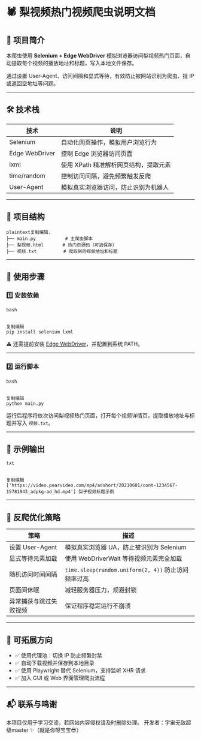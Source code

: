 # 🕷️ 梨视频热门视频爬虫说明文档

## 📌 项目简介

本爬虫使用 **Selenium + Edge WebDriver** 模拟浏览器访问梨视频热门页面，自动提取每个视频的播放地址和标题，写入本地文件保存。

通过设置 User-Agent、访问间隔和显式等待，有效防止被网站识别为爬虫、挂 IP 或返回空地址等问题。

------

## 🛠️ 技术栈

| 技术           | 说明                                  |
| -------------- | ------------------------------------- |
| Selenium       | 自动化网页操作，模拟用户浏览行为      |
| Edge WebDriver | 控制 Edge 浏览器访问页面              |
| lxml           | 使用 XPath 精准解析网页结构，提取元素 |
| time/random    | 控制访问间隔，避免频繁触发反爬        |
| User-Agent     | 模拟真实浏览器访问，防止识别为机器人  |



------

## 📁 项目结构

```
plaintext复制编辑.
├── main.py           # 主爬虫脚本
├── 梨视频.html       # 热门页源码（可选保存）
├── 视频.txt          # 爬取到的视频地址和标题
```

------

## 🚀 使用步骤

### 1️⃣ 安装依赖

```
bash


复制编辑
pip install selenium lxml
```

⚠️ 还需提前安装 [Edge WebDriver](https://developer.microsoft.com/en-us/microsoft-edge/tools/webdriver/)，并配置到系统 PATH。

------

### 2️⃣ 运行脚本

```
bash


复制编辑
python main.py
```

运行后程序将依次访问梨视频热门页面，打开每个视频详情页，提取播放地址与标题并写入 `视频.txt`。

------

## 📄 示例输出

```
txt


复制编辑
['https://video.pearvideo.com/mp4/adshort/20210601/cont-1234567-15781943_adpkg-ad_hd.mp4'] 梨子视频标题示例
```

------

## 🔐 反爬优化策略

| 策略                   | 描述                                                |
| ---------------------- | --------------------------------------------------- |
| 设置 User-Agent        | 模拟真实浏览器 UA，防止被识别为 Selenium            |
| 显式等待元素加载       | 使用 WebDriverWait 等待视频元素完全加载             |
| 随机访问时间间隔       | `time.sleep(random.uniform(2, 4))` 防止访问频率过高 |
| 页面间休眠             | 减轻服务器压力，规避封锁                            |
| 异常捕获与跳过失败视频 | 保证程序稳定运行不崩溃                              |



------

## 🔄 可拓展方向

- ✅ 使用代理池：切换 IP 防止频繁封禁
- ✅ 自动下载视频并保存到本地目录
- ✅ 使用 Playwright 替代 Selenium，支持监听 XHR 请求
- ✅ 加入 GUI 或 Web 界面管理爬虫流程

------

## 📬 联系与鸣谢

本项目仅用于学习交流，若网站内容侵权请及时删除处理。
 开发者：宇宙无敌超级master ✨（就是你呀宝宝😎）
